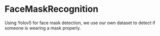 # FaceMaskRecognition
Using Yolov5 for face mask detection, we use our own dataset to detect if someone is wearing a mask properly.
